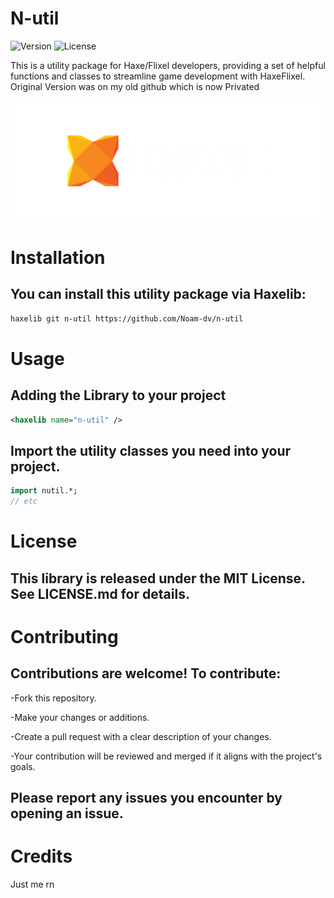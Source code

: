 # N-util

![Version](https://img.shields.io/badge/version-0.1.0-blue.svg)
![License](https://img.shields.io/badge/license-MIT-red.svg)

This is a utility package for Haxe/Flixel developers, providing a set of helpful functions and classes to streamline game development with HaxeFlixel.
Original Version was on my old github which is now Privated

![logo](images/haxe-logo-large.png)

# Installation

## You can install this utility package via Haxelib:

```bash
haxelib git n-util https://github.com/Noam-dv/n-util
```

# Usage

## Adding the Library to your project 

```xml
<haxelib name="n-util" />
```
## Import the utility classes you need into your project.
```haxe
import nutil.*;
// etc
```

# License

## This library is released under the MIT License. See LICENSE.md for details.


# Contributing

## Contributions are welcome! To contribute:

-Fork this repository.

-Make your changes or additions.

-Create a pull request with a clear description of your changes.

-Your contribution will be reviewed and merged if it aligns with the project's goals.

## Please report any issues you encounter by opening an issue.

# Credits

Just me rn